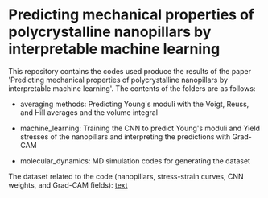 # Predicting mechanical properties of polycrystalline nanopillars by interpretable machine learning

This repository contains the codes used produce the results of the paper 'Predicting mechanical properties of polycrystalline nanopillars by interpretable machine learning'. The contents of the folders are as follows:

- averaging methods: Predicting Young's moduli with the Voigt, Reuss, and Hill averages and the volume integral

- machine_learning: Training the CNN to predict Young's moduli and Yield stresses of the nanopillars and interpreting the predictions with Grad-CAM

- molecular_dynamics: MD simulation codes for generating the dataset

The dataset related to the code (nanopillars, stress-strain curves, CNN weights, and Grad-CAM fields): [text](https://doi.org/10.5281/zenodo.13825253)
